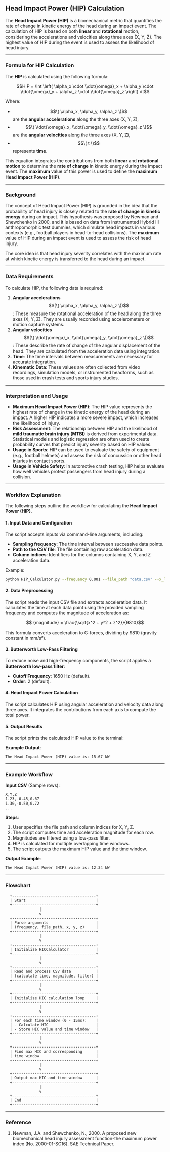
## Head Impact Power (HIP) Calculation

The **Head Impact Power (HIP)** is a biomechanical metric that quantifies the rate of change in kinetic energy of the head during an impact event. The calculation of HIP is based on both **linear** and **rotational** motion, considering the accelerations and velocities along three axes (X, Y, Z). The highest value of HIP during the event is used to assess the likelihood of head injury.

---

### **Formula for HIP Calculation**

The **HIP** is calculated using the following formula:

$$HIP = \int \left( \alpha_x \cdot \\dot{\omega}_x + \alpha_y \cdot \\dot{\omega}_y + \alpha_z \cdot \\dot{\omega}_z \right) dt$$

Where:
- $$\( \alpha_x, \alpha_y, \alpha_z \)$$ are the **angular accelerations** along the three axes (X, Y, Z),
- $$\( \\dot{\omega}_x, \\dot{\omega}_y, \\dot{\omega}_z \)$$ are the **angular velocities** along the three axes (X, Y, Z),
- $$\( t \)$$ represents **time**.

This equation integrates the contributions from both **linear** and **rotational motion** to determine the **rate of change** in kinetic energy during the impact event. The **maximum** value of this power is used to define the **maximum Head Impact Power (HIP)**.

---

### **Background**

The concept of Head Impact Power (HIP) is grounded in the idea that the probability of head injury is closely related to the **rate of change in kinetic energy** during an impact. This hypothesis was proposed by Newman and Shewchenko in 2000, and it is based on data from instrumented Hybrid III anthropomorphic test dummies, which simulate head impacts in various contexts (e.g., football players in head-to-head collisions). The **maximum** value of HIP during an impact event is used to assess the risk of head injury.

The core idea is that head injury severity correlates with the maximum rate at which kinetic energy is transferred to the head during an impact.

---

### **Data Requirements**

To calculate HIP, the following data is required:
1. **Angular accelerations** $$(\( \alpha_x, \alpha_y, \alpha_z \))$$: These measure the rotational acceleration of the head along the three axes (X, Y, Z). They are usually recorded using accelerometers or motion capture systems.
2. **Angular velocities** $$(\( \\dot{\omega}_x, \\dot{\omega}_y, \\dot{\omega}_z \))$$: These describe the rate of change of the angular displacement of the head. They are calculated from the acceleration data using integration.
3. **Time**: The time intervals between measurements are necessary for accurate integration.
4. **Kinematic Data**: These values are often collected from video recordings, simulation models, or instrumented headforms, such as those used in crash tests and sports injury studies.

---

### **Interpretation and Usage**

- **Maximum Head Impact Power (HIP)**: The HIP value represents the highest rate of change in the kinetic energy of the head during an impact. A higher HIP indicates a more severe impact, which increases the likelihood of injury.
- **Risk Assessment**: The relationship between HIP and the likelihood of **mild traumatic brain injury (MTBI)** is derived from experimental data. Statistical models and logistic regression are often used to create probability curves that predict injury severity based on HIP values.
- **Usage in Sports**: HIP can be used to evaluate the safety of equipment (e.g., football helmets) and assess the risk of concussion or other head injuries in contact sports.
- **Usage in Vehicle Safety**: In automotive crash testing, HIP helps evaluate how well vehicles protect passengers from head injury during a collision.

---

### **Workflow Explanation**

The following steps outline the workflow for calculating the **Head Impact Power (HIP)**.

#### **1. Input Data and Configuration**
The script accepts inputs via command-line arguments, including:
- **Sampling frequency**: The time interval between successive data points.
- **Path to the CSV file**: The file containing raw acceleration data.
- **Column indices**: Identifiers for the columns containing X, Y, and Z acceleration data.

Example:
```bash
python HIP_Calculator.py --frequency 0.001 --file_path "data.csv" --x_location 2 --y_location 3 --z_location 4
```

#### **2. Data Preprocessing**
The script reads the input CSV file and extracts acceleration data. It calculates the time at each data point using the provided sampling frequency and computes the magnitude of acceleration as:

$$ {magnitude} = \frac{\sqrt{x^2 + y^2 + z^2}}{9810}$$

This formula converts acceleration to G-forces, dividing by 9810 (gravity constant in mm/s²).

#### **3. Butterworth Low-Pass Filtering**
To reduce noise and high-frequency components, the script applies a **Butterworth low-pass filter**:
- **Cutoff Frequency**: 1650 Hz (default).
- **Order**: 2 (default).

#### **4. Head Impact Power Calculation**
The script calculates HIP using angular acceleration and velocity data along three axes. It integrates the contributions from each axis to compute the total power.

#### **5. Output Results**
The script prints the calculated HIP value to the terminal:

**Example Output**:
```
The Head Impact Power (HIP) value is: 15.67 kW
```

---

### **Example Workflow**

**Input CSV** (Sample rows):
```csv
X,Y,Z
1.23,-0.45,0.67
1.30,-0.50,0.72
...
```

**Steps**:
1. User specifies the file path and column indices for X, Y, Z.  
2. The script computes time and acceleration magnitude for each row.
3. Magnitudes are filtered using a low-pass filter.
4. HIP is calculated for multiple overlapping time windows.
5. The script outputs the maximum HIP value and the time window.

**Output Example**:
```
The Head Impact Power (HIP) value is: 12.34 kW
```

---

### **Flowchart**

```plaintext
  +-------------------------------------+
  | Start                               |
  +-------------------------------------+
               |
               v
  +-------------------------------------+
  | Parse arguments                     |
  | (frequency, file_path, x, y, z)     |
  +-------------------------------------+
               |
               v
  +-------------------------------------+
  | Initialize HICCalculator            |
  +-------------------------------------+
               |
               v
  +-------------------------------------+
  | Read and process CSV data           |
  | (calculate time, magnitude, filter) |
  +-------------------------------------+
               |
               v
  +-------------------------------------+
  | Initialize HIC calculation loop     |
  +-------------------------------------+
               |
               v
  +-------------------------------------+
  | For each time window (0 - 15ms):    |
  | - Calculate HIC                     |
  | - Store HIC value and time window   |
  +-------------------------------------+
               |
               v
  +-------------------------------------+
  | Find max HIC and corresponding      |
  | time window                         |
  +-------------------------------------+
               |
               v
  +-------------------------------------+
  | Output max HIC and time window      |
  +-------------------------------------+
               |
               v
  +-------------------------------------+
  | End                                 |
  +-------------------------------------+
```
---

### Reference
1. Newman, J.A. and Shewchenko, N., 2000. A proposed new biomechanical head injury assessment function-the maximum power index (No. 2000-01-SC16). SAE Technical Paper.
